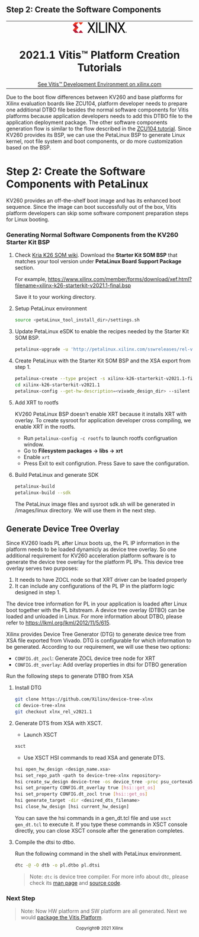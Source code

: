<!--
# Copyright 2021 Xilinx Inc.
#
# Licensed under the Apache License, Version 2.0 (the "License");
# you may not use this file except in compliance with the License.
# You may obtain a copy of the License at
#
#     http://www.apache.org/licenses/LICENSE-2.0
#
# Unless required by applicable law or agreed to in writing, software
# distributed under the License is distributed on an "AS IS" BASIS,
# WITHOUT WARRANTIES OR CONDITIONS OF ANY KIND, either express or implied.
# See the License for the specific language governing permissions and
# limitations under the License.
-->

## Step 2: Create the Software Components


<table class="sphinxhide" width="100%">
 <tr width="100%">
    <td align="center"><img src="https://raw.githubusercontent.com/Xilinx/Image-Collateral/main/xilinx-logo.png" width="30%"/><h1>2021.1 Vitis™ Platform Creation Tutorials</h1>
    <a href="https://www.xilinx.com/products/design-tools/vitis.html">See Vitis™ Development Environment on xilinx.com</br></a>
    </td>
 </tr>
</table>

Due to the boot flow differences between KV260 and base platforms for Xilinx evaluation boards like ZCU104, platform developer needs to prepare one additional DTBO file besides the normal software components for Vitis platforms because application developers needs to add this DTBO file to the application deployment package. The other software components generation flow is similar to the flow described in the [ZCU104 tutorial](../../Introduction/02-Edge-AI-ZCU104/step2.md). Since KV260 provides its BSP, we can use the PetaLinux BSP to generate Linux kernel, root file system and boot components, or do more customization based on the BSP.

# Step 2: Create the Software Components with PetaLinux

KV260 provides an off-the-shelf boot image and has its enhanced boot sequence. Since the image can boot successfully out of the box, Vitis platform developers can skip some software component preparation steps for Linux booting.


### Generating Normal Software Components from the KV260 Starter Kit BSP

1. Check [Kria K26 SOM wiki](https://xilinx-wiki.atlassian.net/wiki/spaces/A/pages/1641152513/Kria+K26+SOM). Download the **Starter Kit SOM BSP** that matches your tool version under **PetaLinux Board Support Package** section.

    For example, https://www.xilinx.com/member/forms/download/xef.html?filename=xilinx-k26-starterkit-v2021.1-final.bsp

    Save it to your working directory.

2. Setup PetaLinux environment

    ```bash
    source <petaLinux_tool_install_dir>/settings.sh
    ```

3. Update PetaLinux eSDK to enable the recipes needed by the Starter Kit SOM BSP.

    ```bash
    petalinux-upgrade -u 'http://petalinux.xilinx.com/sswreleases/rel-v2021/sdkupdate/2021.1_update1/' -p 'aarch64'
    ```

4. Create PetaLinux with the Starter Kit SOM BSP and the XSA export from step 1.

    ```bash
    petalinux-create --type project -s xilinx-k26-starterkit-v2021.1-final.bsp
    cd xilinx-k26-starterkit-v2021.1
    petalinux-config --get-hw-description=<vivado_design_dir> --silent
    ```

5. Add XRT to rootfs

    KV260 PetaLinux BSP doesn't enable XRT because it installs XRT with overlay. To create sysroot for application developer cross compiling, we enable XRT in the rootfs.

    - Run `petalinux-config -c rootfs` to launch rootfs configruation window.
    - Go to **Filesystem packages -> libs -> xrt**
    - Enable `xrt`
    - Press Exit to exit configrution. Press Save to save the configuration.

6. Build PetaLinux and generate SDK

    ```bash
    petalinux-build
    petalinux-build --sdk
    ```

    The PetaLinux image files and sysroot sdk.sh will be generated in <PetaLinux Project>/images/linux directory. We will use them in the next step.


## Generate Device Tree Overlay

Since KV260 loads PL after Linux boots up, the PL IP information in the platform needs to be loaded dynamicly as device tree overlay. So one additional requirement for KV260 acceleration platform software is to generate the device tree overlay for the platform PL IPs. This device tree overlay serves two purposes:

1. It needs to have ZOCL node so that XRT driver can be loaded properly
2. It can include any configurations of the PL IP in the platform logic designed in step 1.

The device tree information for PL in your application is loaded after Linux boot together with the PL bitstream. A device tree overlay (DTBO) can be loaded and unloaded in Linux. For more information about DTBO, please refer to https://lkml.org/lkml/2012/11/5/615. 

Xilinx provides Device Tree Generator (DTG) to generate device tree from XSA file exported from Vivado. DTG is configurable for which information to be generated. According to our requirement, we will use these two options:

- `CONFIG.dt_zocl`: Generate ZOCL device tree node for XRT
- `CONFIG.dt_overlay`: Add overlay properties in dtsi for DTBO generation

Run the following steps to generate DTBO from XSA

1. Install DTG

    ```bash
    git clone https://github.com/Xilinx/device-tree-xlnx
    cd device-tree-xlnx
    git checkout xlnx_rel_v2021.1
    ```

2. Generate DTS from XSA with XSCT.

   - Launch XSCT

    ```bash
    xsct
    ```

   - Use XSCT HSI commands to read XSA and generate DTS.

    ```bash
    hsi open_hw_design <design_name.xsa>
    hsi set_repo_path <path to device-tree-xlnx repository>
    hsi create_sw_design device-tree -os device_tree -proc psu_cortexa53_0
    hsi set_property CONFIG.dt_overlay true [hsi::get_os]
    hsi set_property CONFIG.dt_zocl true [hsi::get_os]
    hsi generate_target -dir <desired_dts_filename>
    hsi close_hw_design [hsi current_hw_design]
    ```

    You can save the hsi commands in a gen_dt.tcl file and use `xsct gen_dt.tcl` to execute it. If you type these commands in XSCT console directly, you can close XSCT console after the generation completes.

3. Compile the dtsi to dtbo.

    Run the following command in the shell with PetaLinux environment.

    ```bash
    dtc -@ -O dtb -o pl.dtbo pl.dtsi
    ```

    > Note: `dtc` is device tree compiler. For more info about dtc, please check its [man page](http://manpages.ubuntu.com/manpages/trusty/man1/dtc.1.html) and [source code](https://git.kernel.org/pub/scm/utils/dtc/dtc.git/tree/README?h=main).



### Next Step

> Note:  Now HW platform and SW platform are all generated. Next we would [package the Vitis Platform](step3.md).

<p class="sphinxhide" align="center"><sup>Copyright&copy; 2021 Xilinx</sup></p>
